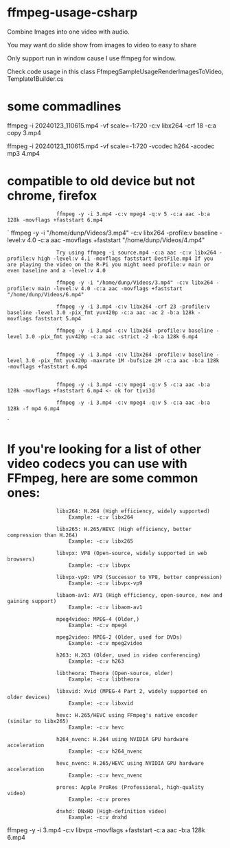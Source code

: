 # ffmpeg-usage-csharp

Combine Images into one video with audio.

You may want do slide show from images to video to easy to share

Only support run in window cause I use ffmpeg for window.


Check code usage in this class FfmpegSampleUsageRenderImagesToVideo, Template1Builder.cs

# some commadlines

ffmpeg -i 20240123_110615.mp4 -vf scale=-1:720 -c:v libx264 -crf 18 -c:a copy 3.mp4

ffmpeg -i 20240123_110615.mp4 -vf scale=-1:720 -vcodec h264 -acodec mp3 4.mp4


# compatible to old device but not chrome, firefox

                    ffmpeg -y -i 3.mp4 -c:v mpeg4 -q:v 5 -c:a aac -b:a 128k -movflags +faststart 6.mp4 


`
                    ffmpeg -y -i "/home/dunp/Videos/3.mp4" -c:v libx264 -profile:v baseline -level:v 4.0 -c:a aac -movflags +faststart "/home/dunp/Videos/4.mp4"

                    Try using ffmpeg -i source.mp4 -c:a aac -c:v libx264 -profile:v high -level:v 4.1 -movflags faststart DestFile.mp4 If you are playing the video on the R-Pi you might need profile:v main or even baseline and a -level:v 4.0

                    ffmpeg -y -i "/home/dunp/Videos/3.mp4" -c:v libx264 -profile:v main -level:v 4.0 -c:a aac -movflags +faststart "/home/dunp/Videos/6.mp4"

                    ffmpeg -y -i 3.mp4 -c:v libx264 -crf 23 -profile:v baseline -level 3.0 -pix_fmt yuv420p -c:a aac -ac 2 -b:a 128k -movflags faststart 5.mp4

                    ffmpeg -y -i 3.mp4 -c:v libx264 -profile:v baseline -level 3.0 -pix_fmt yuv420p -c:a aac -strict -2 -b:a 128k 6.mp4


                    ffmpeg -y -i 3.mp4 -c:v libx264 -profile:v baseline -level 3.0 -pix_fmt yuv420p -maxrate 1M -bufsize 2M -c:a aac -b:a 128k -movflags +faststart 6.mp4


                    ffmpeg -y -i 3.mp4 -c:v mpeg4 -q:v 5 -c:a aac -b:a 128k -movflags +faststart 6.mp4 <- ok for tivi3d

                    ffmpeg -y -i 3.mp4 -c:v mpeg4 -q:v 5 -c:a aac -b:a 128k -f mp4 6.mp4


`


# If you're looking for a list of other video codecs you can use with FFmpeg, here are some common ones:

                    libx264: H.264 (High efficiency, widely supported)
                        Example: -c:v libx264

                    libx265: H.265/HEVC (High efficiency, better compression than H.264)
                        Example: -c:v libx265

                    libvpx: VP8 (Open-source, widely supported in web browsers)
                        Example: -c:v libvpx

                    libvpx-vp9: VP9 (Successor to VP8, better compression)
                        Example: -c:v libvpx-vp9

                    libaom-av1: AV1 (High efficiency, open-source, new and gaining support)
                        Example: -c:v libaom-av1

                    mpeg4video: MPEG-4 (Older,)
                        Example: -c:v mpeg4

                    mpeg2video: MPEG-2 (Older, used for DVDs)
                        Example: -c:v mpeg2video

                    h263: H.263 (Older, used in video conferencing)
                        Example: -c:v h263

                    libtheora: Theora (Open-source, older)
                        Example: -c:v libtheora

                    libxvid: Xvid (MPEG-4 Part 2, widely supported on older devices)
                        Example: -c:v libxvid

                    hevc: H.265/HEVC using FFmpeg's native encoder (similar to libx265)
                        Example: -c:v hevc

                    h264_nvenc: H.264 using NVIDIA GPU hardware acceleration
                        Example: -c:v h264_nvenc

                    hevc_nvenc: H.265/HEVC using NVIDIA GPU hardware acceleration
                        Example: -c:v hevc_nvenc

                    prores: Apple ProRes (Professional, high-quality video)
                        Example: -c:v prores

                    dnxhd: DNxHD (High-definition video)
                        Example: -c:v dnxhd


ffmpeg -y -i 3.mp4 -c:v libvpx -movflags +faststart -c:a aac -b:a 128k 6.mp4
